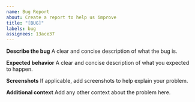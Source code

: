 ```yaml
---
name: Bug Report
about: Create a report to help us improve
title: "[BUG]"
labels: bug
assignees: 13ace37
---
```


**Describe the bug**
A clear and concise description of what the bug is.

**Expected behavior**
A clear and concise description of what you expected to happen.

**Screenshots**
If applicable, add screenshots to help explain your problem.

**Additional context**
Add any other context about the problem here.